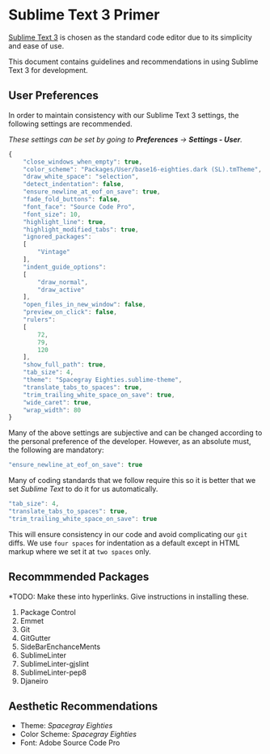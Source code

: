 # Sublime Text 3 Primer

[Sublime Text 3](http://sublimetext.com) is chosen as the standard code editor due to its simplicity and ease of use.

This document contains guidelines and recommendations in using Sublime Text 3 for development.

## User Preferences

In order to maintain consistency with our Sublime Text 3 settings, the following settings are recommended.

*These settings can be set by going to **Preferences** -> **Settings - User**.*

```javascript
{
    "close_windows_when_empty": true,
    "color_scheme": "Packages/User/base16-eighties.dark (SL).tmTheme",
    "draw_white_space": "selection",
    "detect_indentation": false,
    "ensure_newline_at_eof_on_save": true,
    "fade_fold_buttons": false,
    "font_face": "Source Code Pro",
    "font_size": 10,
    "highlight_line": true,
    "highlight_modified_tabs": true,
    "ignored_packages":
    [
        "Vintage"
    ],
    "indent_guide_options":
    [
        "draw_normal",
        "draw_active"
    ],
    "open_files_in_new_window": false,
    "preview_on_click": false,
    "rulers":
    [
        72,
        79,
        120
    ],
    "show_full_path": true,
    "tab_size": 4,
    "theme": "Spacegray Eighties.sublime-theme",
    "translate_tabs_to_spaces": true,
    "trim_trailing_white_space_on_save": true,
    "wide_caret": true,
    "wrap_width": 80
}
```

Many of the above settings are subjective and can be changed according to the personal preference of the developer. However, as an absolute must, the following are mandatory:

```javascript
"ensure_newline_at_eof_on_save": true
```

Many of coding standards that we follow require this so it is better that we set *Sublime Text* to do it for us automatically.

```javascript
"tab_size": 4,
"translate_tabs_to_spaces": true,
"trim_trailing_white_space_on_save": true
```

This will ensure consistency in our code and avoid complicating our `git` diffs. We use `four spaces` for indentation as a default except in HTML markup where we set it at `two spaces` only.

## Recommmended Packages

*TODO: Make these into hyperlinks. Give instructions in installing these.

1. Package Control
2. Emmet
3. Git
4. GitGutter
5. SideBarEnchanceMents
6. SublimeLinter
7. SublimeLinter-gjslint
8. SublimeLinter-pep8
9. Djaneiro

## Aesthetic Recommendations

* Theme: *Spacegray Eighties*
* Color Scheme: *Spacegray Eighties*
* Font: Adobe Source Code Pro
